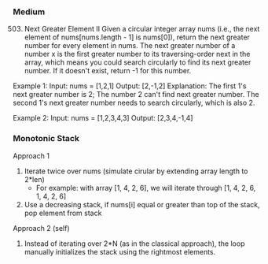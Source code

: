 ### **Medium**
503. Next Greater Element II
Given a circular integer array nums (i.e., the next element of nums[nums.length - 1] is nums[0]), return the next greater number for every element in nums.
The next greater number of a number x is the first greater number to its traversing-order next in the array, which means you could search circularly to find its next greater number. If it doesn't exist, return -1 for this number.

 
Example 1:
Input: nums = [1,2,1]
Output: [2,-1,2]
Explanation: The first 1's next greater number is 2; 
The number 2 can't find next greater number. 
The second 1's next greater number needs to search circularly, which is also 2.

Example 2:
Input: nums = [1,2,3,4,3]
Output: [2,3,4,-1,4]

### **Monotonic Stack**
Approach 1
1. Iterate twice over nums (simulate cirular by extending array length to 2*len)
    - For example: with array [1, 4, 2, 6], we will iterate through [1, 4, 2, 6, 1, 4, 2, 6]
2. Use a decreasing stack, if nums[i] equal or greater than top of the stack, pop element from stack

Approach 2 (self)
1. Instead of iterating over 2*N (as in the classical approach), the loop manually initializes the stack using the rightmost elements.